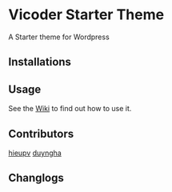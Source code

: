 
# Vicoder Starter Theme
A Starter theme for Wordpress

## Installations

## Usage
See the [Wiki]() to find out how to use it.

## Contributors
[hieupv]()
[duyngha]()

## Changlogs

